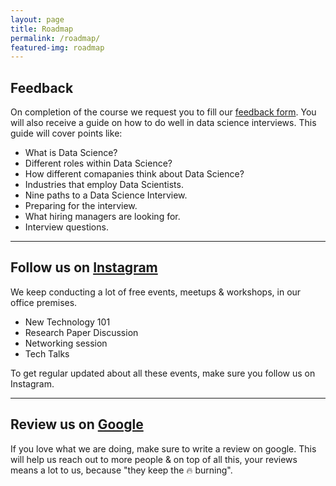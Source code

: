 ```yaml
---
layout: page
title: Roadmap
permalink: /roadmap/
featured-img: roadmap
---
```


<!-- 
## Deadlines
1. Introduction & Expressions - {{ site.quiz_1_start }} to {{ site.quiz_1_deadline }} ({{ site.quiz_1_time }}).
2. Flow Control - {{ site.quiz_2_start }} to {{ site.quiz_2_deadline }} ({{ site.quiz_2_time }}).
3. Lists & Dictionaries - {{ site.quiz_3_start }} to {{ site.quiz_3_deadline }} ({{ site.quiz_3_time }}).
4. Functions - {{ site.quiz_4_start }} to {{ site.quiz_4_deadline }} ({{ site.quiz_4_time }}).

#### All submission deadlines are by 5:00 PM, unless mentioned otherwise.

[Add to Google calender](https://calendar.google.com/calendar/b/1?cid=bG8zNGFjcThidWJnOWRzMW0waGk0bWQ3azRAZ3JvdXAuY2FsZW5kYXIuZ29vZ2xlLmNvbQ) -->

## Feedback

On completion of the course we request you to fill our [feedback form](https://forms.gle/boCw1LmYexwqBPbi7). You will also receive a guide on how to do well in data science interviews. This guide will cover points like:
- What is Data Science?
- Different roles within Data Science?
- How different comapanies think about Data Science?
- Industries that employ Data Scientists.
- Nine paths to a Data Science Interview.
- Preparing for the interview.
- What hiring managers are looking for.
- Interview questions.

***

## Follow us on [Instagram](https://www.instagram.com/aiadventures.pune/)

We keep conducting a lot of free events, meetups & workshops, in our office premises. 
- New Technology 101
- Research Paper Discussion
- Networking session
- Tech Talks 


To get regular updated about all these events, make sure you follow us on Instagram.

***

## Review us on [Google](https://www.google.com/search?q=ai+adventures&oq=ai+adventures&aqs=chrome..69i57j69i60l5j69i65l2.2637j0j9&sourceid=chrome&ie=UTF-8#lrd=0x3bc2c1c306f6c64b:0xb91b6926e45c787f,3,,,)

If you love what we are doing, make sure to write a review on google. This will help us reach out to more people & on top of all this, your reviews means a lot to us, because "they keep the 🔥 burning".

<!-- 1. Your certificate
<img src='{{ site.baseurl }}/assets/img/Roadmap/certificate.png' style='display: block; margin-left: auto; margin-right: auto; width: 85%; height: 85%;'> -->
<!-- <br><br>
3. A lot of memories :) <br><br>
<img src='{{ site.baseurl }}/assets/img/Roadmap/group_picture.jpg' style='display: block; margin-left: auto; margin-right: auto; width: 70%; height: 70%;'> -->